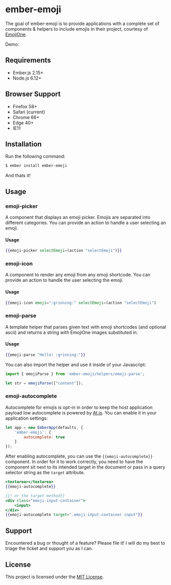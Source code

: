 ember-emoji
==============================================================================

The goal of ember-emoji is to provide applications with a complete set of
components & helpers to include emojis in their project, courtesy of
[EmojiOne](https://emojione.com).

Demo: <link>


Requirements
------------

 - Ember.js 2.15+
 - Node.js 6.12+


Browser Support
---------------

 - Firefox 58+
 - Safari (current)
 - Chrome 66+
 - Edge 40+
 - IE11


Installation
------------

Run the following command:

```bash
$ ember install ember-emoji
```

And thats it!


Usage
-----

### emoji-picker

A component that displays an emoji picker. Emojis are separated into different categories. You can provide an action to handle a user selecting an emoji.

#### Usage

```hbs
{{emoji-picker selectEmoji=(action "selectEmoji")}}
```

### emoji-icon

A component to render any emoji from any emoji shortcode. You can provide an action to handle the user selecting the emoji.

#### Usage

```hbs
{{emoji-icon emoji=":grinning:" selectEmoji=(action "selectEmoji")
```

### emoji-parse

A template helper that parses given text with emoji shortcodes (and optional ascii) and returns a string with EmojiOne images substituted in.

#### Usage

```hbs
{{emoji-parse "Hello! :grinning:"}}
```

You can also import the helper and use it inside of your Javascript:

```javascript
import { emojiParse } from 'ember-emoji/helpers/emoji-parse';

let str = emojiParse(["content"]);
```

### emoji-autocomplete

Autocomplete for emojis is opt-in in order to keep the host application payload low autocomplete is powered by [At.js](https://github.com/ichord/At.js). You can enable it in your application settings:

```javascript
let app = new EmberApp(defaults, {
    'ember-emoji': {
        autocomplete: true
    }
});
```

After enabling autocomplete, you can use the `{{emoji-autocomplete}}` component. In order for it to work correctly, you need to have the component sit next to its intended target in the document or pass in a query selector string as the `target` attribute.

```hbs
<textarea></textarea>
{{emoji-autocomplete}}

{{! or the target method}}
<div class="emoji-input-container">
    <input>
</div>
{{emoji-autocomplete target=".emoji-input-container input"}}
```


Support
-------

Encountered a bug or thought of a feature? Please file it! I will do my best to
triage the ticket and support you as I can.


License
-------

This project is licensed under the [MIT License](LICENSE.md).
